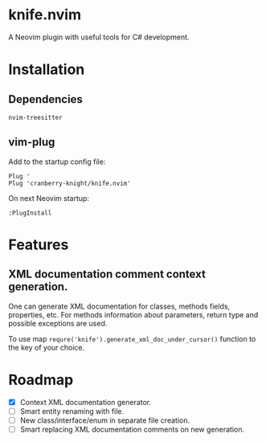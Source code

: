 # knife.nvim

A Neovim plugin with useful tools for C# development.

# Installation
## Dependencies

```
nvim-treesitter
```

## vim-plug

Add to the startup config file:
```
Plug '
Plug 'cranberry-knight/knife.nvim'
```

On next Neovim startup:
```
:PlugInstall
```

# Features
## XML documentation comment context generation.

One can generate XML documentation for classes, methods fields, properties, etc.
For methods information about parameters, return type and possible exceptions
are used.

To use map `requre('knife').generate_xml_doc_under_cursor()` function to the key of
your choice.

# Roadmap
- [x] Context XML documentation generator.
- [ ] Smart entity renaming with file.
- [ ] New class/interface/enum in separate file creation.
- [ ] Smart replacing XML documentation comments on new generation.

